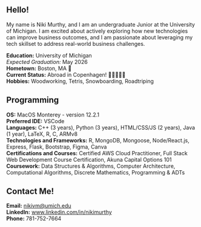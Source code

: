 ## Hello!

My name is Niki Murthy, and I am an undergraduate Junior at the University of Michigan. I am excited about actively exploring how new technologies can improve business outcomes, and I am passionate about leveraging my tech skillset to address real-world business challenges.

**Education:** University of Michigan  
  _Expected Graduation:_ May 2026  
**Hometown:** Boston, MA 🌃  
**Current Status:** Abroad in Copenhagen! 🏰🚴🏼‍♀️🤩  
**Hobbies:** Woodworking, Tetris, Snowboarding, Roadtriping  
  
## Programming  
**OS:** MacOS Monterey - version 12.2.1  
**Preferred IDE:** VSCode  
**Languages:** C++ (3 years), Python (3 years), HTML/CSS/JS (2 years), Java (1 year), LaTeX, R, C, ARMv8  
**Technologies and Frameworks:** R, MongoDB, Mongoose, Node/React.js, Express, Flask, Bootstrap, Figma, Canva  
**Certifications and Courses:** Certified AWS Cloud Practitioner, Full Stack Web Development Course Certification, Akuna Capital Options 101  
**Coursework:** Data Structures & Algorithms, Computer Architecture, Computational Algorithms, Discrete Mathematics, Programming & ADTs  
  
## Contact Me!  
**Email:** nikivm@umich.edu  
**LinkedIn:** www.linkedin.com/in/nikimurthy  
**Phone:** 781-752-7664  


<!--
**nikimurthy/nikimurthy** is a ✨ _special_ ✨ repository because its `README.md` (this file) appears on your GitHub profile.

Here are some ideas to rted:

- 🔭 I’m currently working on ...
- 🌱 I’m currently learning ...
- 👯 I’m looking to collaborate on ...
- 🤔 I’m looking for help with ...
- 💬 Ask me about ...
- 📫 How to reach me: ...
- 😄 Pronouns: ...
- ⚡ Fun fact: ...
-->
